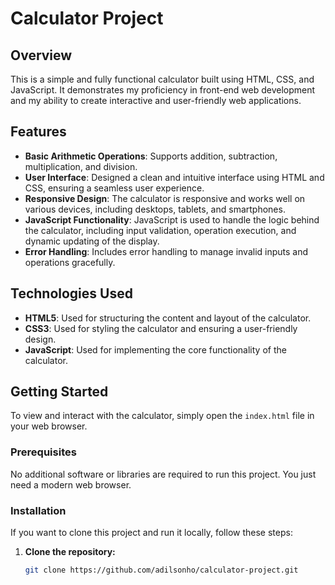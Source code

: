 # Calculator Project

## Overview
This is a simple and fully functional calculator built using HTML, CSS, and JavaScript. It demonstrates my proficiency in front-end web development and my ability to create interactive and user-friendly web applications.

## Features
- **Basic Arithmetic Operations**: Supports addition, subtraction, multiplication, and division.
- **User Interface**: Designed a clean and intuitive interface using HTML and CSS, ensuring a seamless user experience.
- **Responsive Design**: The calculator is responsive and works well on various devices, including desktops, tablets, and smartphones.
- **JavaScript Functionality**: JavaScript is used to handle the logic behind the calculator, including input validation, operation execution, and dynamic updating of the display.
- **Error Handling**: Includes error handling to manage invalid inputs and operations gracefully.

## Technologies Used
- **HTML5**: Used for structuring the content and layout of the calculator.
- **CSS3**: Used for styling the calculator and ensuring a user-friendly design.
- **JavaScript**: Used for implementing the core functionality of the calculator.

## Getting Started
To view and interact with the calculator, simply open the `index.html` file in your web browser.

### Prerequisites
No additional software or libraries are required to run this project. You just need a modern web browser.

### Installation
If you want to clone this project and run it locally, follow these steps:

1. **Clone the repository:**
   ```bash
   git clone https://github.com/adilsonho/calculator-project.git
